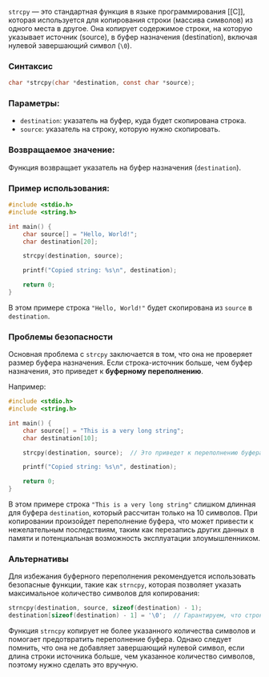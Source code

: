 `strcpy` — это стандартная функция в языке программирования [[C]], которая используется для копирования строки (массива символов) из одного места в другое. Она копирует содержимое строки, на которую указывает источник (source), в буфер назначения (destination), включая нулевой завершающий символ (`\0`).

### Синтаксис
```c
char *strcpy(char *destination, const char *source);
```

### Параметры:
- `destination`: указатель на буфер, куда будет скопирована строка.
- `source`: указатель на строку, которую нужно скопировать.

### Возвращаемое значение:
Функция возвращает указатель на буфер назначения (`destination`).

### Пример использования:
```c
#include <stdio.h>
#include <string.h>

int main() {
    char source[] = "Hello, World!";
    char destination[20];

    strcpy(destination, source);

    printf("Copied string: %s\n", destination);

    return 0;
}
```
В этом примере строка `"Hello, World!"` будет скопирована из `source` в `destination`.

### Проблемы безопасности
Основная проблема с `strcpy` заключается в том, что она не проверяет размер буфера назначения. Если строка-источник больше, чем буфер назначения, это приведет к **буферному переполнению**.

Например:
```c
#include <stdio.h>
#include <string.h>

int main() {
    char source[] = "This is a very long string";
    char destination[10];

    strcpy(destination, source);  // Это приведет к переполнению буфера

    printf("Copied string: %s\n", destination);

    return 0;
}
```
В этом примере строка `"This is a very long string"` слишком длинная для буфера `destination`, который рассчитан только на 10 символов. При копировании произойдет переполнение буфера, что может привести к нежелательным последствиям, таким как перезапись других данных в памяти и потенциальная возможность эксплуатации злоумышленником.

### Альтернативы
Для избежания буферного переполнения рекомендуется использовать безопасные функции, такие как `strncpy`, которая позволяет указать максимальное количество символов для копирования:

```c
strncpy(destination, source, sizeof(destination) - 1);
destination[sizeof(destination) - 1] = '\0';  // Гарантируем, что строка будет нуль-терминирована
```

Функция `strncpy` копирует не более указанного количества символов и помогает предотвратить переполнение буфера. Однако следует помнить, что она не добавляет завершающий нулевой символ, если длина строки источника больше, чем указанное количество символов, поэтому нужно сделать это вручную.